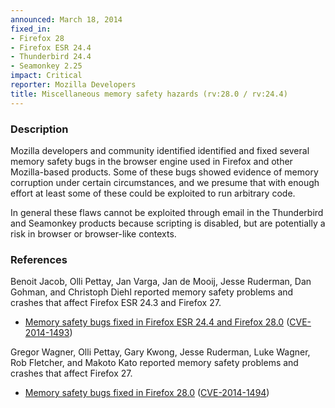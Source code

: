 ```yaml
---
announced: March 18, 2014
fixed_in:
- Firefox 28
- Firefox ESR 24.4
- Thunderbird 24.4
- Seamonkey 2.25
impact: Critical
reporter: Mozilla Developers
title: Miscellaneous memory safety hazards (rv:28.0 / rv:24.4)
---
```


<h3>Description</h3>

<p>Mozilla developers and community identified identified and fixed several
memory safety bugs in the browser engine used in Firefox and other Mozilla-based
products. Some of these bugs showed evidence of memory corruption under certain
circumstances, and we presume that with enough effort at least some of these
could be exploited to run arbitrary code.</p>

<p class="note">In general these flaws cannot be exploited through email in the
Thunderbird and Seamonkey products because scripting is disabled, but are
potentially a risk in browser or browser-like contexts.</p>
<h3>References</h3>

<p>Benoit Jacob, Olli Pettay, Jan Varga, Jan de Mooij, Jesse Ruderman, Dan Gohman, and Christoph Diehl reported memory safety problems and crashes that affect Firefox ESR 24.3 and Firefox 27.</p>

<ul>
  <li><a href="https://bugzilla.mozilla.org/buglist.cgi?bug_id=963974,958867,965982,&#10;977538,967341,960145,896268">
          Memory safety bugs fixed in Firefox ESR 24.4 and Firefox 28.0</a> (<a href="http://cve.mitre.org/cgi-bin/cvename.cgi?name=CVE-2014-1493" class="ex-ref">CVE-2014-1493</a>)</li>
</ul>


<p>Gregor Wagner, Olli Pettay, Gary Kwong, Jesse Ruderman, Luke Wagner, Rob Fletcher, and Makoto Kato reported memory safety problems and crashes that affect Firefox 27.</p>

<ul>
  <li><a href="https://bugzilla.mozilla.org/buglist.cgi?bug_id=933219,964462,938626,909586,627295,927579,938615,932496,949843">
          Memory safety bugs fixed in Firefox 28.0</a> (<a href="http://cve.mitre.org/cgi-bin/cvename.cgi?name=CVE-2014-1494" class="ex-ref">CVE-2014-1494</a>)</li>
</ul>




